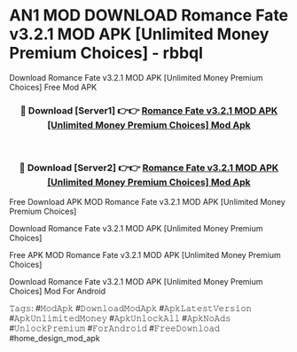 # AN1 MOD DOWNLOAD Romance Fate v3.2.1 MOD APK [Unlimited Money Premium Choices] - rbbql
Download Romance Fate v3.2.1 MOD APK [Unlimited Money Premium Choices] Free Mod APK

<div align="center">
<h3>🔴 Download [Server1] 👉👉 <a href="https://apk-comot.site?title=Romance_Fate_v3.2.1_MOD_APK_[Unlimited_Money_Premium_Choices]">Romance Fate v3.2.1 MOD APK [Unlimited Money Premium Choices] Mod Apk</a></h3><br>

<h3>🔴 Download [Server2] 👉👉 <a href="https://apk-comot.site?title=Romance_Fate_v3.2.1_MOD_APK_[Unlimited_Money_Premium_Choices]">Romance Fate v3.2.1 MOD APK [Unlimited Money Premium Choices] Mod Apk</a></h3>
</div>


Free Download APK MOD Romance Fate v3.2.1 MOD APK [Unlimited Money Premium Choices]

Download Romance Fate v3.2.1 MOD APK [Unlimited Money Premium Choices] 

Free APK MOD Romance Fate v3.2.1 MOD APK [Unlimited Money Premium Choices] 

Download Romance Fate v3.2.1 MOD APK [Unlimited Money Premium Choices] Mod For Android

𝚃𝚊𝚐𝚜: #𝙼𝚘𝚍𝙰𝚙𝚔 #𝙳𝚘𝚠𝚗𝚕𝚘𝚊𝚍𝙼𝚘𝚍𝙰𝚙𝚔 #𝙰𝚙𝚔𝙻𝚊𝚝𝚎𝚜𝚝𝚅𝚎𝚛𝚜𝚒𝚘𝚗 #𝙰𝚙𝚔𝚄𝚗𝚕𝚒𝚖𝚒𝚝𝚎𝚍𝙼𝚘𝚗𝚎𝚢 #𝙰𝚙𝚔𝚄𝚗𝚕𝚘𝚌𝚔𝙰𝚕𝚕 #𝙰𝚙𝚔𝙽𝚘𝙰𝚍𝚜 #𝚄𝚗𝚕𝚘𝚌𝚔𝙿𝚛𝚎𝚖𝚒𝚞𝚖 #𝙵𝚘𝚛𝙰𝚗𝚍𝚛𝚘𝚒𝚍 #𝙵𝚛𝚎𝚎𝙳𝚘𝚠𝚗𝚕𝚘𝚊𝚍 #home_design_mod_apk